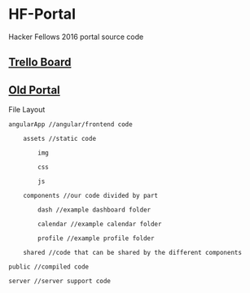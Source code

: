 # HF-Portal
Hacker Fellows 2016 portal source code

## [Trello Board](https://trello.com/b/Zb5nsiKY/hacker-fellows-final-project#)

## [Old Portal](https://github.com/grandcircusco/HF-Portal)

File Layout

	angularApp //angular/frontend code
	
		assets //static code
				
			img
			
			css
			
			js 
		
		components //our code divided by part
			
			dash //example dashboard folder
			
			calendar //example calendar folder
			
			profile //example profile folder
		
		shared //code that can be shared by the different components
	
	public //compiled code 
	
	server //server support code

